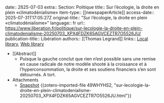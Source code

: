 date:: 2ß25-07-03
extra:: Section: Politique
title:: Sur l’écologie, la droite en plein «climatodénialisme»
item-type:: [[newspaperArticle]]
access-date:: 2025-07-31T17:05:27Z
original-title:: "Sur l’écologie, la droite en plein «climatodénialisme»"
language:: fr
url:: https://www.liberation.fr/politique/sur-lecologie-la-droite-en-plein-climatodenialisme-20250703_XPX4FDZK65AGVCEZTR7O5526JU/
publication-title:: Libération
authors:: [[Thomas Legrand]]
links:: [Local library](zotero://select/library/items/G7DBSLNC), [Web library](https://www.zotero.org/users/46463/items/G7DBSLNC)

- [[Abstract]]
	- Puisque la gauche conclut que rien n’est possible sans une remise en cause radicale de notre modèle shooté à la croissance et à l’hyperconsommation, la droite et ses soutiens financiers s’en sont détournés. A tort.
- Attachments
	- [Snapshot](https://www.liberation.fr/politique/sur-lecologie-la-droite-en-plein-climatodenialisme-20250703_XPX4FDZK65AGVCEZTR7O5526JU/) {{zotero-imported-file 49WHYHS2, "sur-lecologie-la-droite-en-plein-climatodenialisme-20250703_XPX4FDZK65AGVCEZTR7O5526JU.html"}}